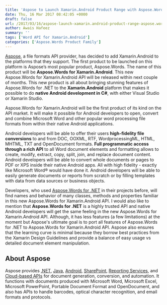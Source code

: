 ```yaml
---
title: 'Aspose to Launch Xamarin.Android Product Range with Aspose.Words for Xamarin.Android API'
date: Thu, 16 Mar 2017 08:42:05 +0000
draft: false
url: /2017/03/16/aspose-launch-xamarin.android-product-range-aspose.words-xamarin.android-api/
author: Awais Hafeez
summary: ''
tags: ['Word API for Xamarin.Android']
categories: ['Aspose.Words Product Family']
---
```


[Aspose][1], a file formats API provider, has decided to add Xamarin.Android to the platforms that they support. The first product to be launched on this platform is Aspose’s most popular product, Aspose.Words. The name of this product will be **Aspose.Words for Xamarin.Android**. This new Aspose.Words for Xamarin.Android API will be released within next couple of months. This new product is all about bringing stunning features of Aspose.Words for .NET to the **Xamarin.Android** platform that makes it possible to do **native Android development in C#**, with either Visual Studio or Xamarin Studio.

Aspose.Words for Xamarin.Android will be the first product of its kind on the API market. It will make it possible for Android developers to open, convert and combine Microsoft Word and other popular word processing file formats from within their native Android applications.

Android developers will be able to offer their users **high-fidelity file conversions** to and from DOC, OOXML, RTF, WordprocessingML, HTML, MHTML, TXT and OpenDocument formats. **Full programmatic access through a rich API** to all Word document elements and formatting allows to create, modify, extract, copy, split, join, and replace document content. Android developers will be able to convert whole documents or pages to PDF or XPS inside their native Android apps. All with high fidelity - exactly like Microsoft Word® would have done it. Android developers will be able to easily generate documents or reports from scratch or by filling templates with data from data sources or business objects.

Developers, who used [Aspose.Words for .NET][2] in their projects before, will find names and behavior of many classes, methods and properties familiar in this new Aspose.Words for Xamarin.Android API. I would also like to mention that **Aspose.Words for .NET** is a highly trusted API and native Android developers will get the same feeling in the new Aspose.Words for Xamarin.Android API. Although, it has less features (a few limitations) at the moment but Aspose's ultimate goal is to port all features of Aspose.Words for .NET to Aspose.Words for Xamarin.Android API. Aspose also ensures that the learning curve is minimal because they borrow best practices from the Xamarin Design Guidelines and provide a balance of easy usage vs detailed document element manipulation.

## About Aspose

Aspose provides [.NET][3], [Java][4], [Android][5], [SharePoint][6], [Reporting Services][7], and [Cloud-based APIs][8] for document generation, conversion, and automation. It functions with documents produced with Microsoft Word, Microsoft Excel, Microsoft PowerPoint, Portable Document Format and OpenDocument, and also has APIs to handle barcodes, optical character recognition, and email formats and protocols.




[1]: https://www.aspose.com/
[2]: https://www.aspose.com/products/words/net
[3]: https://www.aspose.com/products/total/net
[4]: https://www.aspose.com/products/total/java
[5]: https://www.aspose.com/products/total/android
[6]: https://www.aspose.com/products/total/sharepoint
[7]: https://www.aspose.com/products/total/reporting-services
[8]: https://www.aspose.com/products/total/cloud




